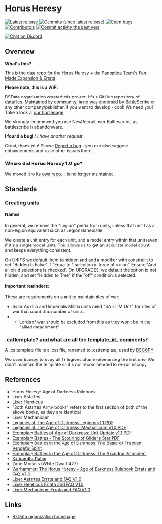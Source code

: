 Horus Heresy
============

[![Latest release](https://img.shields.io/github/release/LeonisAstra/horus-heresy-panoptica.svg?style=flat-square)](https://github.com/LeonisAstra/horus-heresy-panoptica/releases/latest)
[![Commits (since latest release)](https://img.shields.io/github/commits-since/LeonisAstra/horus-heresy-panoptica/latest.svg?style=flat-square)](https://github.com/LeonisAstra/horus-heresy-panoptica/releases)
[![Open bugs](https://img.shields.io/github/issues/LeonisAstra/horus-heresy-panoptica/bug.svg?style=flat-square&label=bugs)](https://github.com/LeonisAstra/horus-heresy-panoptica/issues?q=is%3Aissue+is%3Aopen+label%3Abug)
[![Contributors](https://img.shields.io/github/contributors/LeonisAstra/horus-heresy-panoptica.svg?style=flat-square)](https://github.com/LeonisAstra/horus-heresy-panoptica/graphs/contributors)
[![Commit activity the past year](https://img.shields.io/github/commit-activity/y/LeonisAstra/horus-heresy-panoptica.svg?style=flat-square)](https://github.com/LeonisAstra/horus-heresy-panoptica/pulse/monthly)

[![Chat on Discord](https://img.shields.io/discord/558412685981777922.svg?logo=discord&style=popout-square)](https://www.bsdata.net/discord)



## Overview ##

__What's this?__

This is the data repo for the Horus Heresy + the [Panoptica Team's Fan-Made Expansion & Errata](https://hh-ageofdarkness.itch.io/). 

**Please note, this is a WIP.**

BSData organisation created this project. It's a GitHub repository of datafiles.
Maintained by community, in no way endorsed by BattleScribe or any other company/publisher. If you want
to develop - cool! We need you! Take a look at [our homepage][BSData.net]

We strongly recommend you use NewRecruit over Battlescribe, as battlescribe is abandonware.


__I found a bug!__ / *I have another request*

Great, thank you! Please [Report a bug][bug report] - you can also suggest enhancements and raise other issues there.

### Where did Horus Heresy 1.0 go?
We moved it to [its own repo](https://github.com/BSData/horus-heresy-1e). It is no longer maintained.

## Standards


### Creating units
#### Names
In general, we remove the "Legion" prefix from units, unless that unit has a non-legion equivalent such as Legion Baneblade

We create a unit entry for each unit, and a model entry within that unit (even if it's a single model unit).
This allows us to get an accurate model count and keeps everything consistent.

On UNITS we default them to hidden and add a modifier with constraint to set "Hidden to False" if "Equal to 1 selection in force of <> on". Ensure "And all child selections is checked".
On UPGRADES, we default the option to not hidden, and set "Hidden to True" if the "off" condition is selected.

#### Important reminders:
These are requirements on a unit to maintain rites of war:
- Solar Auxillia and Imperialis Militia units need "SA or IM Unit" for rites of war that count that number of units.
- - Lords of war should be excluded from this as they won't be in the "allied detachment"

### .cattemplate? and what are all the template_id_ comments?
A .cattemplate file is a .cat file, renamed to .cattemplate, used by [BSCOPY](https://github.com/nstephenh/BSCopy)

We used bscopy to copy all 18 legions after implementing the first one. 
We didn't maintain the template so it's not recommended to re-run bscopy

## References

* Horus Heresy: Age of Darkness Rulebook
* Liber Astartes
* Liber Hereticus
* "Both Astartes Army books" refers to the first section of both of the above books, as they are identical
* Liber Mechanicum
* [Legacies of The Age of Darkness Legions v1.1 PDF](https://www.warhammer-community.com/wp-content/uploads/2022/09/RZRGS5ADYjwUb7Ry.pdf)
* [Legacies of The Age of Darkness: Mechanicum v1.0 PDF](https://www.warhammer-community.com/wp-content/uploads/2022/09/WJKYil2FehoZxrD9.pdf)
* [Exemplary Battles of Age of Darkness: Unit Update v1.1 PDF](https://www.warhammer-community.com/wp-content/uploads/2022/09/n10JM7pGRr4EyfIh.pdf)
* [Exemplary Battles - The Scouring of Gildens Star PDF](https://www.warhammer-community.com/wp-content/uploads/2022/06/TLbrp4me5GEfL37Q.pdf)
* [Exemplary Battles in the Age of Darkness: The Battle of Trisolian: Vengeful Spirit](https://www.warhammer-community.com/wp-content/uploads/2022/07/6i9CeSwKmbWmzac4.pdf])
* [Exemplary Battles in the Age of Darkness: The Axandrai IV Incident](https://www.warhammer-community.com/wp-content/uploads/2022/09/3mVvZrTG9XOWeVxv.pdf) 
* [Ka'bandha Rules](https://www.warhammer-community.com/wp-content/uploads/2022/07/4uwEurgnIRQCzWHE.pdf)
* Zone Mortalis (White Dwarf 477)
* [Warhammer: The Horus Heresy – Age of Darkness Rulebook Errata and FAQ V1.0](https://www.warhammer-community.com/wp-content/uploads/2022/09/7AX0peoK6m7C7uzw.pdf)
* [Liber Astartes Errata and FAQ V1.0](https://www.warhammer-community.com/wp-content/uploads/2022/09/yq5znaB0N5sLyARr.pdf)
* [Liber Hereticus Errata and FAQ V1.0](https://www.warhammer-community.com/wp-content/uploads/2022/09/3s4WA1UGgC15iDp2.pdf)
* [Liber Mechanicum Errata and FAQ V1.0](https://www.warhammer-community.com/wp-content/uploads/2022/09/RQ0Pcrm0LJB5BwSG.pdf)

## Links ##

* [BSData organization homepage][BSData.net]

[BSData.net]: https://www.bsdata.net/
[bug report]: https://github.com/BSData/horus-heresy/issues/new/choose
